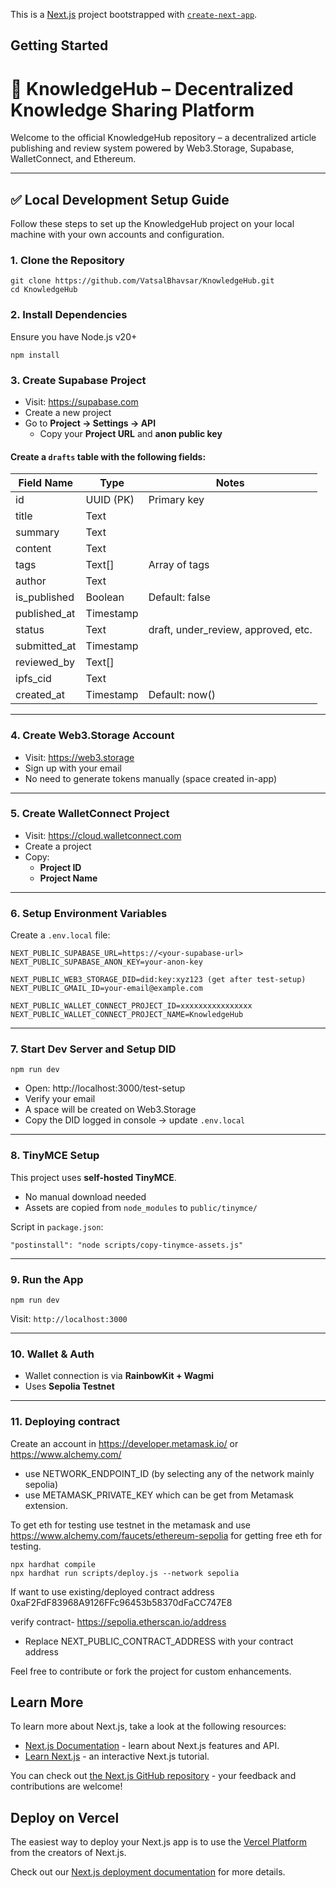 This is a [Next.js](https://nextjs.org) project bootstrapped with [`create-next-app`](https://nextjs.org/docs/app/api-reference/cli/create-next-app).

## Getting Started

# 🧠 KnowledgeHub – Decentralized Knowledge Sharing Platform

Welcome to the official KnowledgeHub repository – a decentralized article publishing and review system powered by Web3.Storage, Supabase, WalletConnect, and Ethereum.

---

## ✅ Local Development Setup Guide

Follow these steps to set up the KnowledgeHub project on your local machine with your own accounts and configuration.

### 1. Clone the Repository

```
git clone https://github.com/VatsalBhavsar/KnowledgeHub.git
cd KnowledgeHub
```

### 2. Install Dependencies

Ensure you have Node.js v20+

```
npm install
```

### 3. Create Supabase Project

- Visit: https://supabase.com
- Create a new project
- Go to **Project → Settings → API**
  - Copy your **Project URL** and **anon public key**

#### Create a `drafts` table with the following fields:

| Field Name   | Type      | Notes                               |
| ------------ | --------- | ----------------------------------- |
| id           | UUID (PK) | Primary key                         |
| title        | Text      |                                     |
| summary      | Text      |                                     |
| content      | Text      |                                     |
| tags         | Text[]    | Array of tags                       |
| author       | Text      |                                     |
| is_published | Boolean   | Default: false                      |
| published_at | Timestamp |                                     |
| status       | Text      | draft, under_review, approved, etc. |
| submitted_at | Timestamp |                                     |
| reviewed_by  | Text[]    |                                     |
| ipfs_cid     | Text      |                                     |
| created_at   | Timestamp | Default: now()                      |

---

### 4. Create Web3.Storage Account

- Visit: https://web3.storage
- Sign up with your email
- No need to generate tokens manually (space created in-app)

---

### 5. Create WalletConnect Project

- Visit: https://cloud.walletconnect.com
- Create a project
- Copy:
  - **Project ID**
  - **Project Name**

---

### 6. Setup Environment Variables

Create a `.env.local` file:

```
NEXT_PUBLIC_SUPABASE_URL=https://<your-supabase-url>
NEXT_PUBLIC_SUPABASE_ANON_KEY=your-anon-key

NEXT_PUBLIC_WEB3_STORAGE_DID=did:key:xyz123 (get after test-setup)
NEXT_PUBLIC_GMAIL_ID=your-email@example.com

NEXT_PUBLIC_WALLET_CONNECT_PROJECT_ID=xxxxxxxxxxxxxxxx
NEXT_PUBLIC_WALLET_CONNECT_PROJECT_NAME=KnowledgeHub
```

---

### 7. Start Dev Server and Setup DID

```
npm run dev
```

- Open: http://localhost:3000/test-setup
- Verify your email
- A space will be created on Web3.Storage
- Copy the DID logged in console → update `.env.local`

---

### 8. TinyMCE Setup

This project uses **self-hosted TinyMCE**.

- No manual download needed
- Assets are copied from `node_modules` to `public/tinymce/`

Script in `package.json`:

```
"postinstall": "node scripts/copy-tinymce-assets.js"
```

---

### 9. Run the App

```
npm run dev
```

Visit: `http://localhost:3000`

---

### 10. Wallet & Auth

- Wallet connection is via **RainbowKit + Wagmi**
- Uses **Sepolia Testnet**

---

### 11. Deploying contract

Create an account in https://developer.metamask.io/ or https://www.alchemy.com/

- use NETWORK_ENDPOINT_ID (by selecting any of the network mainly sepolia)
- use METAMASK_PRIVATE_KEY which can be get from Metamask extension.

To get eth for testing use testnet in the metamask and use https://www.alchemy.com/faucets/ethereum-sepolia for getting free eth for testing.

```
npx hardhat compile
npx hardhat run scripts/deploy.js --network sepolia
```

If want to use existing/deployed contract address 0xaF2FdF83968A9126FFc96453b58370dFaCC747E8

verify contract- https://sepolia.etherscan.io/address

- Replace NEXT_PUBLIC_CONTRACT_ADDRESS with your contract address

Feel free to contribute or fork the project for custom enhancements.

## Learn More

To learn more about Next.js, take a look at the following resources:

- [Next.js Documentation](https://nextjs.org/docs) - learn about Next.js features and API.
- [Learn Next.js](https://nextjs.org/learn) - an interactive Next.js tutorial.

You can check out [the Next.js GitHub repository](https://github.com/vercel/next.js) - your feedback and contributions are welcome!

## Deploy on Vercel

The easiest way to deploy your Next.js app is to use the [Vercel Platform](https://vercel.com/new?utm_medium=default-template&filter=next.js&utm_source=create-next-app&utm_campaign=create-next-app-readme) from the creators of Next.js.

Check out our [Next.js deployment documentation](https://nextjs.org/docs/app/building-your-application/deploying) for more details.
